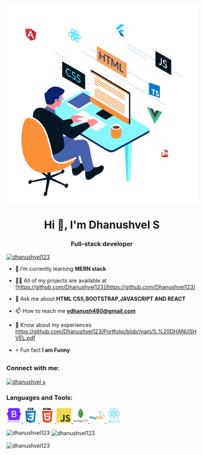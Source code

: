 <img src="web developer.gif" alt="MasterHead" width="1020" height="520">

<h1 align="center">Hi 👋, I'm Dhanushvel S</h1>
<h3 align="center">Full-stack developer</h3>

<p align="left"> <a href="https://github.com/ryo-ma/github-profile-trophy"><img src="https://github-profile-trophy.vercel.app/?username=dhanushvel123" alt="dhanushvel123" /></a> </p>

- 🌱 I’m currently learning **MERN stack**

- 👨‍💻 All of my projects are available at [https://github.com/Dhanushvel123](https://github.com/Dhanushvel123)

- 💬 Ask me about **HTML CSS,BOOTSTRAP,JAVASCRIPT AND REACT**

- 📫 How to reach me **vdhanush480@gmail.com**

- 📄 Know about my experiences https://github.com/Dhanushvel123/Portfolio/blob/main/S.%20DHANUSHVEL.pdf

- ⚡ Fun fact **I am Funny**

<h3 align="left">Connect with me:</h3>
<p align="left">
<a href="https://linkedin.com/in/dhanushvel s" target="blank"><img align="center" src="https://raw.githubusercontent.com/rahuldkjain/github-profile-readme-generator/master/src/images/icons/Social/linked-in-alt.svg" alt="dhanushvel s" height="30" width="40" /></a>
</p>

<h3 align="left">Languages and Tools:</h3>
<p align="left"> <a href="https://getbootstrap.com" target="_blank" rel="noreferrer"> <img src="https://raw.githubusercontent.com/devicons/devicon/master/icons/bootstrap/bootstrap-plain-wordmark.svg" alt="bootstrap" width="40" height="40"/> </a> <a href="https://www.w3schools.com/css/" target="_blank" rel="noreferrer"> <img src="https://raw.githubusercontent.com/devicons/devicon/master/icons/css3/css3-original-wordmark.svg" alt="css3" width="40" height="40"/> </a> <a href="https://www.w3.org/html/" target="_blank" rel="noreferrer"> <img src="https://raw.githubusercontent.com/devicons/devicon/master/icons/html5/html5-original-wordmark.svg" alt="html5" width="40" height="40"/> </a> <a href="https://developer.mozilla.org/en-US/docs/Web/JavaScript" target="_blank" rel="noreferrer"> <img src="https://raw.githubusercontent.com/devicons/devicon/master/icons/javascript/javascript-original.svg" alt="javascript" width="40" height="40"/> </a> <a href="https://www.mongodb.com/" target="_blank" rel="noreferrer"> <img src="https://raw.githubusercontent.com/devicons/devicon/master/icons/mongodb/mongodb-original-wordmark.svg" alt="mongodb" width="40" height="40"/> </a> <a href="https://www.mysql.com/" target="_blank" rel="noreferrer"> <img src="https://raw.githubusercontent.com/devicons/devicon/master/icons/mysql/mysql-original-wordmark.svg" alt="mysql" width="40" height="40"/> </a> <a href="https://reactjs.org/" target="_blank" rel="noreferrer"> <img src="https://raw.githubusercontent.com/devicons/devicon/master/icons/react/react-original-wordmark.svg" alt="react" width="40" height="40"/> </a> </p>

<p><img align="left" src="https://github-readme-stats.vercel.app/api/top-langs?username=dhanushvel123&show_icons=true&locale=en&layout=compact" alt="dhanushvel123" /></p>

<p>&nbsp;<img align="center" src="https://github-readme-stats.vercel.app/api?username=dhanushvel123&show_icons=true&locale=en" alt="dhanushvel123" /></p>

<p><img align="center" src="https://github-readme-streak-stats.herokuapp.com/?user=dhanushvel123&" alt="dhanushvel123" /></p>

